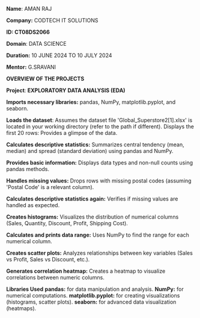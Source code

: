**Name**: AMAN RAJ

**Company:** CODTECH IT SOLUTIONS

**ID: CT08DS2066**

**Domain**: DATA SCIENCE

**Duration:** 10 JUNE 2024 TO 10 JULY 2024

**Mentor:** G.SRAVANI

**OVERVIEW OF THE PROJECTS**

**Project**:  **EXPLORATORY DATA ANALYSIS (EDA)**


**Imports necessary libraries:**
pandas, NumPy, matplotlib.pyplot, and seaborn.

**Loads the dataset**: 
Assumes the dataset file 'Global_Superstore2[1].xlsx' is located in your working directory (refer to the path if different).
Displays the first 20 rows: Provides a glimpse of the data.

**Calculates descriptive statistics:**
Summarizes central tendency (mean, median) and spread (standard deviation) using pandas and NumPy.

**Provides basic information:** 
Displays data types and non-null counts using pandas methods.

**Handles missing values:**
Drops rows with missing postal codes (assuming 'Postal Code' is a relevant column).

**Calculates descriptive statistics again:** 
Verifies if missing values are handled as expected.

**Creates histograms:** 
Visualizes the distribution of numerical columns (Sales, Quantity, Discount, Profit, Shipping Cost).

**Calculates and prints data range:**
Uses NumPy to find the range for each numerical column.

**Creates scatter plots:**
Analyzes relationships between key variables (Sales vs Profit, Sales vs Discount, etc.).

**Generates correlation heatmap:**
Creates a heatmap to visualize correlations between numeric columns.

**Libraries Used**
**pandas:** for data manipulation and analysis.
**NumPy:** for numerical computations.
**matplotlib.pyplot:** for creating visualizations (histograms, scatter plots).
**seaborn:** for advanced data visualization (heatmaps).
